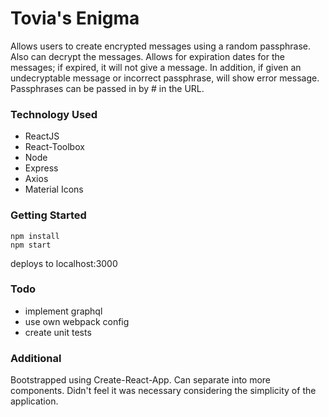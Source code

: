 # Tovia's Enigma

Allows users to create encrypted messages using a random passphrase. Also can decrypt the messages. Allows for expiration dates for the messages; if expired, it will not give a message. In addition, if given an undecryptable message or incorrect passphrase, will show error message. Passphrases can be passed in by # in the URL.

### Technology Used

* ReactJS
* React-Toolbox
* Node
* Express
* Axios
* Material Icons

### Getting Started
```
npm install
npm start
```
deploys to localhost:3000


### Todo

* implement graphql
* use own webpack config
* create unit tests

### Additional
Bootstrapped using Create-React-App. Can separate into more components. Didn't feel it was necessary considering the simplicity of the application.